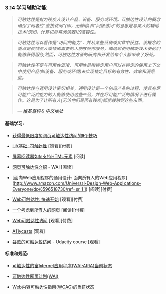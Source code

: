 <!-- 3.14 - Learn Accessibility -->
### 3.14 学习辅助功能

<!-- Accessibility refers to the design of products, devices, services, or environments for people with disabilities. The concept of accessible design ensures both “direct access” (i.e., unassisted) and "indirect access" meaning compatibility with a person's assistive technology (for example, computer screen readers). -->
> *可触达性是指为残疾人设计产品、设备、服务或环境。可触达性设计的概念确保了两者的“直接访问”(即，无辅助)和“间接访问”的意思是与某人的辅助技术(例如，计算机屏幕阅读器)的兼容性。*
> 
<!-- Accessibility can be viewed as the "ability to access" and benefit from some system or entity. The concept focuses on enabling access for people with disabilities, or special needs, or enabling access through the use of assistive technology; however, research and development in accessibility brings benefits to everyone. -->
> *可触达性可以看作是“访问的能力”，并从某些系统或实体中获益。该概念的重点是使残疾人或特殊需要的人能够获得服务，或通过使用辅助技术使他们能够获得服务;然而，可触达性方面的研究和开发给每个人都带来了好处。*
> 
<!-- Accessibility is not to be confused with usability, which is the extent to which a product (such as a device, service, or environment) can be used by specified users to achieve specified goals with effectiveness, efficiency and satisfaction in a specified context of use. -->
> *可触达性不要与可用性混淆，可用性是指特定用户可以在特定的使用上下文中使用产品(如设备、服务或环境)来实现特定目标的有效性、效率和满意度。*
> 
<!-- Accessibility is strongly related to universal design which is the process of creating products that are usable by people with the widest possible range of abilities, operating within the widest possible range of situations. This is about making things accessible to all people (whether they have a disability or not). -->
> *可触达性与通用设计密切相关，通用设计是一个创造产品的过程，使具有尽可能广泛的能力的人能够使用这些产品，并在尽可能广泛的情况下进行操作。这是为了让所有人(无论他们是否有残疾)都能接触到这些东西。*
> 
> *— [维基百科](https://en.wikipedia.org/wiki/Accessibility) & [中文地址](https://zh.wikipedia.org/wiki/%E7%84%A1%E9%9A%9C%E7%A4%99%E7%92%B0%E5%A2%83)*

<!-- General Learning: -->
#### 基础学习:

<!-- 9 tips to get bare minimum of web accessibility -->
* [获得最低限度的网页可触达性访问的9个技巧](https://medium.com/@realabhijeet4u/9-tips-to-get-bare-minimum-of-web-accessibility-739899a9437c)

<!-- Foundations of UX: Accessibility -->
* [UX基础: 可触达性](http://www.lynda.com/Accessibility-tutorials/Foundations-UX-Accessibility/435008-2.html) \[观看\]\[付费\]

<!-- How HTML elements are supported by screen readers -->
* [屏幕阅读器如何支持HTML元素](http://thepaciellogroup.github.io/AT-browser-tests/?utm_source=html5weekly&utm_medium=email) \[阅读\]

<!-- Introduction to Web Accessibility -->
* [网页可触达性介绍](https://www.w3.org/WAI/intro/accessibility.php) \- WAI \[阅读\]

<!-- Universal Design for Web Applications: Web Applications That Reach Everyone -->
* [面向Web应用程序的通用设计: 面向所有人的Web应用程序]
(http://www.amazon.com/Universal-Design-Web-Applications-Everyone/dp/0596518730/ref=sr_1_1) \[阅读\]\[付费\]

<!-- Web Accessibility: Getting Started -->
* [Web可触达性: 快速开始](http://www.pluralsight.com/courses/web-accessibility-getting-started) \[观看\]\[付费\]

<!-- A Web for Everyone -->
* [一个考虑到所有人的网页](http://rosenfeldmedia.com/books/a-web-for-everyone/) \[阅读\]\[付费\]

* [Web可触达性访问](https://frontendmasters.com/courses/web-accessibility/) \[观看\]\[付费\]

* [A11ycasts](https://www.youtube.com/playlist?list=PLNYkxOF6rcICWx0C9LVWWVqvHlYJyqw7g) \[观看\]

<!-- Accessibility by Google -->
* [谷歌的可触达性访问](https://www.udacity.com/course/web-accessibility--ud891) \- Udacity course \[观看\]

<!-- Standards/Specifications: -->
#### 标准和规范:

<!-- Accessible Rich Internet Applications (WAI-ARIA) Current Status -->
* [可触达性的富Internet应用程序(WAI-ARIA)当前状态](http://www.w3.org/standards/techs/aria#w3c_all)

<!-- Web Accessibility Initiative (WAI) -->
* [可触达性网页计划(WAI)](http://www.w3.org/WAI/)

<!-- Web Content Accessibility Guidelines (WCAG) Current Status -->
* [Web内容可触达性指南(WCAG)的当前状态](http://www.w3.org/standards/techs/wcag#w3c_all)